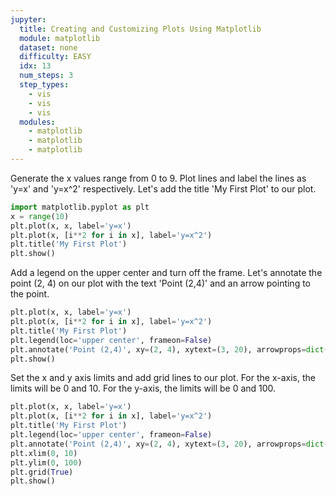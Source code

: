 ```yaml
---
jupyter:
  title: Creating and Customizing Plots Using Matplotlib 
  module: matplotlib
  dataset: none
  difficulty: EASY
  idx: 13
  num_steps: 3
  step_types:
    - vis
    - vis
    - vis
  modules: 
    - matplotlib
    - matplotlib
    - matplotlib
---
```


Generate the x values range from 0 to 9. Plot lines and label the lines as 'y=x' and 'y=x^2' respectively. Let's add the title 'My First Plot' to our plot.

```python
import matplotlib.pyplot as plt
x = range(10)
plt.plot(x, x, label='y=x')
plt.plot(x, [i**2 for i in x], label='y=x^2')
plt.title('My First Plot')
plt.show()
```

Add a legend on the upper center and turn off the frame. Let's annotate the point (2, 4) on our plot with the text 'Point (2,4)' and an arrow pointing to the point.
```python
plt.plot(x, x, label='y=x')
plt.plot(x, [i**2 for i in x], label='y=x^2')
plt.title('My First Plot')
plt.legend(loc='upper center', frameon=False)
plt.annotate('Point (2,4)', xy=(2, 4), xytext=(3, 20), arrowprops=dict(facecolor='black', shrink=0.05))
plt.show()
```

Set the x and y axis limits and add grid lines to our plot. For the x-axis, the limits will be 0 and 10. For the y-axis, the limits will be 0 and 100.
```python
plt.plot(x, x, label='y=x')
plt.plot(x, [i**2 for i in x], label='y=x^2')
plt.title('My First Plot')
plt.legend(loc='upper center', frameon=False)
plt.annotate('Point (2,4)', xy=(2, 4), xytext=(3, 20), arrowprops=dict(facecolor='black', shrink=0.05))
plt.xlim(0, 10)
plt.ylim(0, 100)
plt.grid(True)
plt.show()
```

